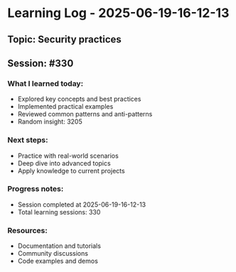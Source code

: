 # Learning Log - 2025-06-19-16-12-13

## Topic: Security practices
## Session: #330

### What I learned today:
- Explored key concepts and best practices
- Implemented practical examples  
- Reviewed common patterns and anti-patterns
- Random insight: 3205

### Next steps:
- Practice with real-world scenarios
- Deep dive into advanced topics
- Apply knowledge to current projects

### Progress notes:
- Session completed at 2025-06-19-16-12-13
- Total learning sessions: 330

### Resources:
- Documentation and tutorials
- Community discussions
- Code examples and demos

